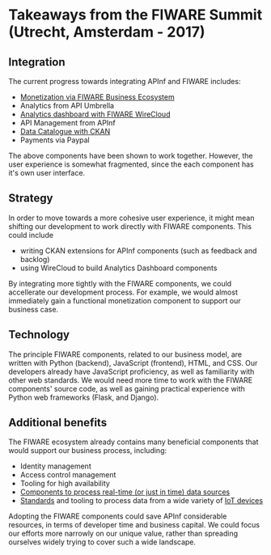 # Takeaways from the FIWARE Summit (Utrecht, Amsterdam - 2017)

## Integration
The current progress towards integrating APInf and FIWARE includes:
- [Monetization via FIWARE Business Ecosystem](https://github.com/FIWARE-TMForum/Business-API-Ecosystem#introducction)
- Analytics from API Umbrella
- [Analytics dashboard with FIWARE WireCloud](http://fiwaretourguide.readthedocs.io/en/latest/creating-application-dashboards/introduction/)
- API Management from APInf
- [Data Catalogue with CKAN](http://fiwaretourguide.readthedocs.io/en/latest/publishing-open-data-in-fiware/introduction/)
- Payments via Paypal


The above components have been shown to work together. However, the user experience is somewhat fragmented, since the each component has it's own user interface.

## Strategy
In order to move towards a more cohesive user experience, it might mean shifting our development to work directly with FIWARE components. This could include 
- writing CKAN extensions for APInf components (such as feedback and backlog)
- using WireCloud to build Analytics Dashboard components

By integrating more tightly with the FIWARE components, we could accellerate our development process. For example, we would almost immediately gain a functional monetization component to support our business case.

## Technology
The principle FIWARE components, related to our business model, are written with Python (backend), JavaScript (frontend), HTML, and CSS. Our developers already have JavaScript proficiency, as well as familiarity with other web standards. We would need more time to work with the FIWARE components' source code, as well as gaining practical experience with Python web frameworks (Flask, and Django).

## Additional benefits
The FIWARE ecosystem already contains many beneficial components that would support our business process, including:

- Identity management
- Access control management
- Tooling for high availability
- [Components to process real-time (or just in time) data sources](http://fiwaretourguide.readthedocs.io/en/latest/real-time-processing-of-context-events/introduction/)
- [Standards](https://github.com/Fiware/dataModels) and tooling to process data from a wide variety of [IoT devices](http://fiwaretourguide.readthedocs.org/en/latest/connection-to-the-internet-of-things/introduction/)

Adopting the FIWARE components could save APInf considerable resources, in terms of developer time and business capital. We could focus our efforts more narrowly on our unique value, rather than spreading ourselves widely trying to cover such a wide landscape.
